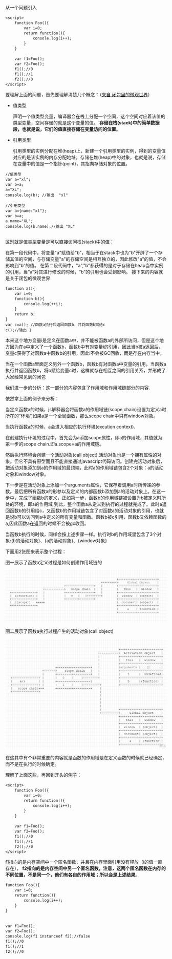从一个问题引入

<!--more-->

```
<script>
    function Foo(){
        var i=0;
        return function(){
            console.log(i++);
        }
    }

    var f1=Foo();
    var f2=Foo();
    f1();//0
    f1();//1
    f2();//0
</script>
```

要理解上面的问题，首先要理解清楚几个概念：（[来自 闭包里的微观世界](https://segmentfault.com/a/1190000003021472)）

- 值类型

    声明一个值类型变量，编译器会在栈上分配一个空间，这个空间对应着该值的类型变量，空间存储的就是这个变量的值。 **存储在栈(stack)中的简单数据段，也就是说，它们的值直接存储在变量访问的位置**。

- 引用类型

    引用类型的实例分配在堆(heap)上，新建一个引用类型的实例，得到的变量值对应的是该实例的内存分配地址。存储在堆(heap)中的对象，也就是说，存储在变量中的值是一个指针(point)，其指向存储对象的位置。
```
//值类型
var a="xl";
var b=a;
a="XL";
console.log(b); //输出  "xl"

//引用类型
var a={name:"xl"};
var b=a;
a.name="XL";
console.log(b.name);//输出 "XL"
 
```
区别就是值类型变量是可以直接访问栈(stack)中的值：

在第一段代码中，将变量"a"赋值给"b"，相当于在stack中也为"b"开辟了一个存储其值的空间，与存储变量"a"的存储空间是相互独立的，因此修改"a"的值，不会影响到“b”的值。
在第二段代码中，"a","b"都获得的是对于存储在heap当中实例的引用，当“a”对其进行修改的时候，“b”的引用也会受到影响。
接下来的内容就是关于闭包的微观世界

```
function a(){
    var i=0;
    function b(){
        console.log(++i);
    }
    return b;
}
var c=a(); //函数a执行后返回函数b，并将函数b赋给c
c();//输出 1
```

本来这个地方变量i是定义在函数a中，并不能被函数a的外部所访问，但是这个地方因为在a中定义了一个函数b，函数b中有对变量i的引用，因此当b被a返回后，变量c获得了对函数a中函数b的引用，因此i不会被GC回收，而是存在内存当中。

当在一个函数a里面定义另外一个函数b，函数b有对函数a中变量的引用，当函数a执行并返回函数b，将b赋给变量c时，这样就存在相互之间的引用关系，并形成了大家经常见到的闭包

我们进一步的分析：这一部分的内容包含了作用域和作用域链部分的内容.

依然拿上面的例子来分析：

当定义函数a的时候，js解释器会将函数a的作用域链(scope chain)设置为定义a时所在的“环境”,如果a是一个全局函数，那么scope chain中只有window对象。

当执行函数a的时候，a会进入相应的执行环境(excution context).

在创建执行环境的过程中，首先会为a添加scope属性，即a的作用域，其值就为第一步的scope chain.即a.scope=a的作用域链。

然后执行环境会创建一个活动对象(call object).活动对象也是一个拥有属性的对象。但它不具有原型而且不能直接通过javascript代码访问。创建完活动对象后，把活动对象添加到a的作用域的最顶端，此时a的作用域链包含2个对象：a的活动对象和window对象。

下一步是在活动对象上添加一个arguments属性，它保存着调用a时所传递的参数。最后把所有函数a的形参以及定义的内部函数b添加到a的活动对象上。在这一步中，完成了函数b的定义，正如第一步，函数b的作用域链被设置为b被定义时所处的环境，即a的作用域
到此，整个函数a从定义到执行的过程就完成了。此时a返回函数b的引用给c，又函数b的作用域链包含了对函数a的活动对象的引用，也就是说b可以访问到a中定义的所有变量和函数。函数b被c引用，函数b又依赖函数的a,因此函数a在返回的时候不会被gc收回。

当函数b执行的时候，同样会按上述步骤一样。执行时b的作用域里包含了3个对象:{b的活动对象}、{a的活动对象}、{window对象}

下面用2张图来表示整个过程：

图一展示了函数a定义过程是如何创建作用域链的

![image](../assets/js/js1.png)

图二展示了函数a执行过程产生的活动对象(call object)

![image](../assets/js/js2.png)

在这其中有个非常重要的内容就是函数的作用域是在定义函数的时候就已经确定，而不是在执行的时候确定。

理解了上面这些，再回到开头的例子：

```
<script>
    function Foo(){
        var i=0;
        return function(){
            console.log(i++);
        }
    }

    var f1=Foo();
    var f2=Foo();
    f1();//0
    f1();//1
    f2();//0
</script>
```

f1指向的是内存空间中一个匿名函数，并且在内存里面引用没有释放（i的值一直存在）， **f2指向的是内存空间中另一个匿名函数，注意，这两个匿名函数在内存的不同位置，不是同一个，他们有各自的作用域；所以会是上述结果**。


```
function Foo(){
    var i=0;
    return function(){
        console.log(i++);
    }
}


var f1=Foo();
var f2=Foo();
console.log(f1 instanceof f2);//false
f1();//0
f1();//1
f2();//0

```